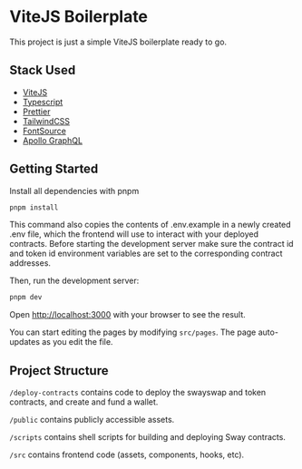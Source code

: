 # ViteJS Boilerplate

This project is just a simple ViteJS boilerplate ready to go.

## Stack Used

- [ViteJS](https://vitejs.dev/)
- [Typescript](https://www.typescriptlang.org/)
- [Prettier](https://prettier.io/)
- [TailwindCSS](https://tailwindcss.com/)
- [FontSource](https://fontsource.org/)
- [Apollo GraphQL](https://www.apollographql.com/)

## Getting Started

Install all dependencies with pnpm

```bash
pnpm install
```

This command also copies the contents of .env.example in a newly created .env file, which the frontend will use to interact with your deployed contracts. Before starting the development server make sure the contract id and token id environment variables are set to the corresponding contract addresses.

Then, run the development server:

```bash
pnpm dev
```

Open [http://localhost:3000](http://localhost:3000) with your browser to see the result.

You can start editing the pages by modifying `src/pages`. The page auto-updates as you edit the file.

## Project Structure

`/deploy-contracts` contains code to deploy the swayswap and token contracts, and create and fund a wallet.

`/public` contains publicly accessible assets.

`/scripts` contains shell scripts for building and deploying Sway contracts.

`/src` contains frontend code (assets, components, hooks, etc).
